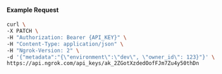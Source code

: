 <!-- Code generated for API Clients. DO NOT EDIT. -->

#### Example Request

```bash
curl \
-X PATCH \
-H "Authorization: Bearer {API_KEY}" \
-H "Content-Type: application/json" \
-H "Ngrok-Version: 2" \
-d '{"metadata":"{\"environment\":\"dev\", \"owner_id\": 123}"}' \
https://api.ngrok.com/api_keys/ak_2ZGotXzdedOofFJm7Zu4y50thDn
```
